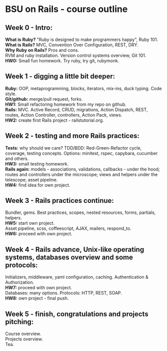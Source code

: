 BSU on Rails - course outline
=============

Week 0 - Intro:
-------------

**What is Ruby?** "Ruby is designed to make programmers happy", Ruby 101.  
**What is Rails?** MVC, Convention Over Configuration, REST, DRY.  
**Why Ruby on Rails?** Pros and cons.  
RVM and ruby installation.
Version control systems overview, Git 101.  
**HW0:** Small fun homework. Try ruby, try git, rubymonk.

Week 1 - digging a little bit deeper:
-------------

**Ruby:** OOP, metaprogramming, blocks, iterators, mix-ins, duck typing. Code style.  
**Git/github:** merge/pull request, forks.  
**HW1:** Small refactoring homework from my repo on github.  
**Rails:** MVC. Active Record, CRUD, migrations, Action Dispatch, REST, routes, Action Controller, controllers, Action Pack, views.  
**HW2:** create first Rails project - railstutorial.org.  

Week 2 - testing and more Rails practices:
-------------

**Tests:** why should we care? TDD/BDD: Red-Green-Refactor cycle, coverage, testing concepts. Options: minitest, rspec, capybara, cucumber and others.  
**HW3:** small testing homework.  
**Rails again:** models - associations, validations, callbacks - under the hood; routes and controllers under the microscope; views and helpers under the telescope; asset pipeline.  
**HW4:** find idea for own project.  

Week 3 - Rails practices continue:
-------------

Bundler, gems. Best practices, scopes, nested resources, forms, partials, helpers.  
**HW5:** start own project.  
Asset pipeline, scss, coffeescript, AJAX, mailers, respond_to.  
**HW6:** proceed with own project.  

Week 4 - Rails advance, Unix-like operating systems, databases overview and some protocols:
-------------

Initializers, middleware, yaml configuration, caching. Authentication & Authorization.  
**HW7:** proceed with own project.  
Databases: many options. Protocols: HTTP, REST, SOAP.  
**HW8:** own project - final push.  

Week 5 - finish, congratulations and projects pitching:
-------------

Course overview.  
Projects overview.  
Tea.